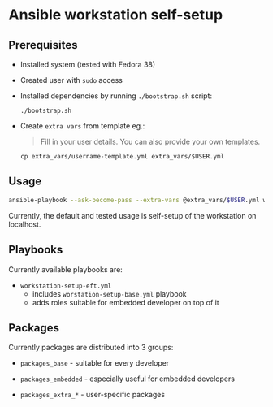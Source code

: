 # Ansible workstation self-setup

## Prerequisites

* Installed system (tested with Fedora 38)
* Created user with `sudo` access
* Installed dependencies by running `./bootstrap.sh` script:

  ```shell
  ./bootstrap.sh
  ```

* Create `extra vars` from template eg.:
  
  > Fill in your user details. You can also provide your own templates.

  ```
  cp extra_vars/username-template.yml extra_vars/$USER.yml
  ```

## Usage

```bash
ansible-playbook --ask-become-pass --extra-vars @extra_vars/$USER.yml workstation-setup-eft.yml
```

Currently, the default and tested usage is self-setup of the workstation on
localhost.

## Playbooks

Currently available playbooks are:

* `workstation-setup-eft.yml`
  - includes `worstation-setup-base.yml` playbook
  - adds roles suitable for embedded developer on top of it

## Packages

Currently packages are distributed into 3 groups:

* `packages_base` - suitable for every developer

* `packages_embedded` - especially useful for embedded developers

* `packages_extra_*` - user-specific packages
